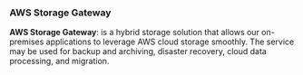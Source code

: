 ### AWS Storage Gateway

**AWS Storage Gateway**: is a hybrid storage solution that allows our on-premises applications to leverage AWS cloud storage smoothly. The service may be used for backup and archiving, disaster recovery, cloud data processing, and migration.
